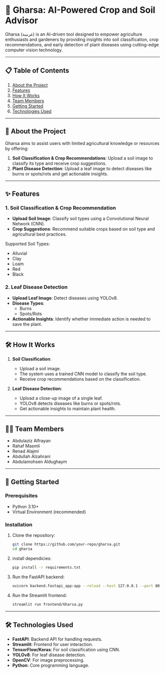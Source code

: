 # 🌱 Gharsa: AI-Powered Crop and Soil Advisor

Gharsa (غرسة) is an AI-driven tool designed to empower agriculture enthusiasts and gardeners by providing insights into soil classification, crop recommendations, and early detection of plant diseases using cutting-edge computer vision technology.

---

## 📋 Table of Contents
1. [About the Project](#about-the-project)
2. [Features](#features)
3. [How It Works](#how-it-works)
4. [Team Members](#team-members)
5. [Getting Started](#getting-started)
6. [Technologies Used](#technologies-used)

---

## 📖 About the Project

Gharsa aims to assist users with limited agricultural knowledge or resources by offering:
1. **Soil Classification & Crop Recommendations**: Upload a soil image to classify its type and receive crop suggestions.
2. **Plant Disease Detection**: Upload a leaf image to detect diseases like burns or spots/rots and get actionable insights.

---

## ✨ Features

### 1. Soil Classification & Crop Recommendation
- **Upload Soil Image**: Classify soil types using a Convolutional Neural Network (CNN).
- **Crop Suggestions**: Recommend suitable crops based on soil type and agricultural best practices.

Supported Soil Types:
- Alluvial
- Clay
- Loam
- Red
- Black

### 2. Leaf Disease Detection
- **Upload Leaf Image**: Detect diseases using YOLOv8.
- **Disease Types**:
  - Burns
  - Spots/Rots
- **Actionable Insights**: Identify whether immediate action is needed to save the plant.

---

## 🛠 How It Works

1. **Soil Classification**:
   - Upload a soil image.
   - The system uses a trained CNN model to classify the soil type.
   - Receive crop recommendations based on the classification.

2. **Leaf Disease Detection**:
   - Upload a close-up image of a single leaf.
   - YOLOv8 detects diseases like burns or spots/rots.
   - Get actionable insights to maintain plant health.

---

## 👩‍💻 Team Members

- Abdulaziz Alfrayan
- Rahaf Masmli
- Renad Alajmi
- Abdullah Alzahrani
- Abdulamohsen Aldughaym

---

## 🚀 Getting Started

### Prerequisites
- Python 3.10+
- Virtual Environment (recommended)

### Installation
1. Clone the repository:
   ```bash
   git clone https://github.com/your-repo/gharsa.git
   cd gharsa

2. install dependicies:
    ```bash
    pip install -r requirements.txt

3. Run the FastAPI backend:
    ```bash
    uvicorn backend.fastapi_app:app --reload --host 127.0.0.1 --port 8001

4. Run the Streamlit frontend:
    ```bash
    streamlit run frontend/Gharsa.py

---

## 🛠 Technologies Used
- **FastAPI**: Backend API for handling requests.
- **Streamlit**: Frontend for user interaction.
- **TensorFlow/Keras**: For soil classification using CNN.
- **YOLOv8**: For leaf disease detection.
- **OpenCV**: For image preprocessing.
- **Python**: Core programming language.
